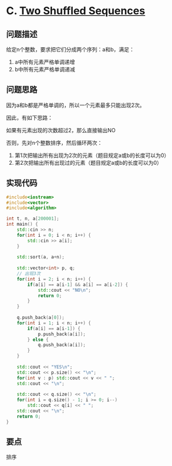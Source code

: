 # C. [Two Shuffled Sequences](https://codeforces.com/problemset/problem/1144/C)

## 问题描述

给定n个整数，要求把它们分成两个序列：a和b，满足：

1. a中所有元素严格单调递增
2. b中所有元素严格单调递减



## 问题思路

因为a和b都是严格单调的，所以一个元素最多只能出现2次。

因此，有如下思路：



如果有元素出现的次数超过2，那么直接输出NO

否则，先对n个整数排序，然后循环两次：

1. 第1次把输出所有出现为2次的元素（题目规定a或b的长度可以为0）
2. 第2次把输出所有出现过的元素（题目规定a或b的长度可以为0）



## 实现代码

```c++
#include<iostream>
#include<vector>
#include<algorithm>

int t, n, a[200001];
int main() {
	std::cin >> n;
	for(int i = 0; i < n; i++) {
		std::cin >> a[i];
	}
	
	std::sort(a, a+n);
	
	std::vector<int> p, q;
	// 出现3次 
	for(int i = 2; i < n; i++) {
		if(a[i] == a[i-1] && a[i] == a[i-2]) {
			std::cout << "NO\n";
			return 0;
		}
	}  
	
	q.push_back(a[0]);
	for(int i = 1; i < n; i++) {
		if(a[i] == a[i-1]) {
			p.push_back(a[i]);
		} else {
			q.push_back(a[i]);
		}
	}
		
	std::cout << "YES\n";
	std::cout << p.size() << "\n";
	for(int v : p) std::cout << v << " ";
	std::cout << "\n";
	
	std::cout << q.size() << "\n";
	for(int i = q.size() - 1; i >= 0; i--)
		std::cout << q[i] << " ";
	std::cout << "\n";
	return 0;
}
```





## 要点

排序